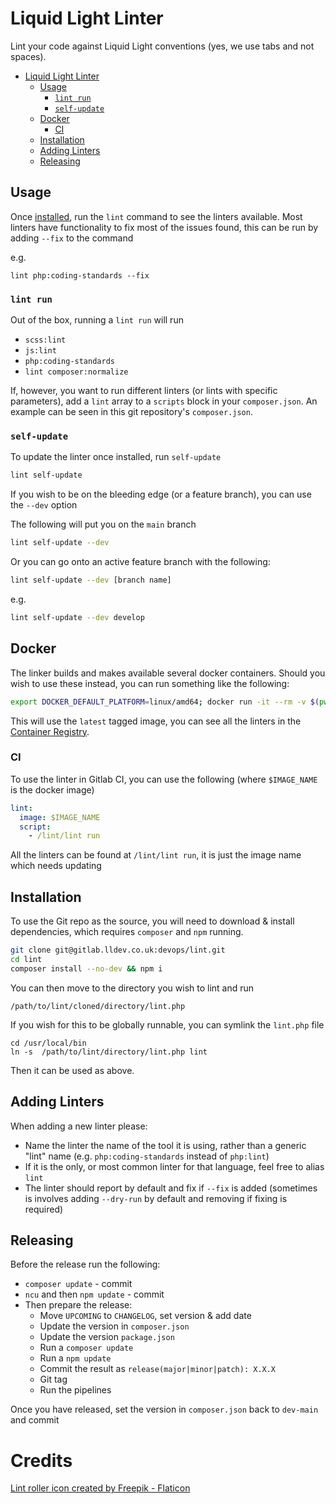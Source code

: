 # Liquid Light Linter

Lint your code against Liquid Light conventions (yes, we use tabs and not spaces).

- [Liquid Light Linter](#liquid-light-linter)
    - [Usage](#usage)
        - [`lint run`](#lint-run)
        - [`self-update`](#self-update)
    - [Docker](#docker)
        - [CI](#ci)
    - [Installation](#installation)
    - [Adding Linters](#adding-linters)
    - [Releasing](#releasing)

## Usage

Once [installed](#installation), run the `lint` command to see the linters available. Most linters have functionality to fix most of the issues found, this can be run by adding `--fix` to the command

e.g.

```
lint php:coding-standards --fix
```

### `lint run`

Out of the box, running a `lint run` will run

- `scss:lint`
- `js:lint`
- `php:coding-standards`
- `lint composer:normalize`

If, however, you want to run different linters (or lints with specific parameters), add a `lint` array to a `scripts` block in your `composer.json`. An example can be seen in this git repository's `composer.json`.

### `self-update`

To update the linter once installed, run `self-update`

```bash
lint self-update
```

If you wish to be on the bleeding edge (or a feature branch), you can use the `--dev` option

The following will put you on the `main` branch

```bash
lint self-update --dev
```

Or you can go onto an active feature branch with the following:

```bash
lint self-update --dev [branch name]
```

e.g.

```bash
lint self-update --dev develop
```

## Docker

The linker builds and makes available several docker containers. Should you wish to use these instead, you can run something like the following:

```bash
export DOCKER_DEFAULT_PLATFORM=linux/amd64; docker run -it --rm -v $(pwd):/app registry.gitlab.lldev.co.uk/devops/lint/stylelint
```

This will use the `latest` tagged image, you can see all the linters in the [Container Registry](https://gitlab.lldev.co.uk/devops/lint/container_registry).

### CI

To use the linter in Gitlab CI, you can use the following (where `$IMAGE_NAME` is the docker image)

```yaml
lint:
  image: $IMAGE_NAME
  script:
    - /lint/lint run
```

All the linters can be found at `/lint/lint run`, it is just the image name which needs updating

## Installation

To use the Git repo as the source, you will need to download & install dependencies, which requires `composer` and `npm` running.

```bash
git clone git@gitlab.lldev.co.uk:devops/lint.git
cd lint
composer install --no-dev && npm i
```

You can then move to the directory you wish to lint and run

```
/path/to/lint/cloned/directory/lint.php
```

If you wish for this to be globally runnable, you can symlink the `lint.php` file

```
cd /usr/local/bin
ln -s  /path/to/lint/directory/lint.php lint
```

Then it can be used as above.


## Adding Linters

When adding a new linter please:

- Name the linter the name of the tool it is using, rather than a generic "lint" name (e.g. `php:coding-standards` instead of `php:lint`)
- If it is the only, or most common linter for that language, feel free to alias `lint`
- The linter should report by default and fix if `--fix` is added (sometimes is involves adding `--dry-run` by default and removing if fixing is required)

## Releasing

Before the release run the following:

- `composer update` - commit
- `ncu` and then `npm update` - commit
- Then prepare the release:
    - Move `UPCOMING` to `CHANGELOG`, set version & add date
    - Update the version in `composer.json`
    - Update the version `package.json`
    - Run a `composer update`
    - Run a `npm update`
    - Commit the result as `release(major|minor|patch): X.X.X`
    - Git tag
    - Run the pipelines

Once you have released, set the version in `composer.json` back to `dev-main` and commit

# Credits 

<a href="https://www.flaticon.com/free-icons/lint-roller" title="lint roller icons">Lint roller icon created by Freepik - Flaticon</a>